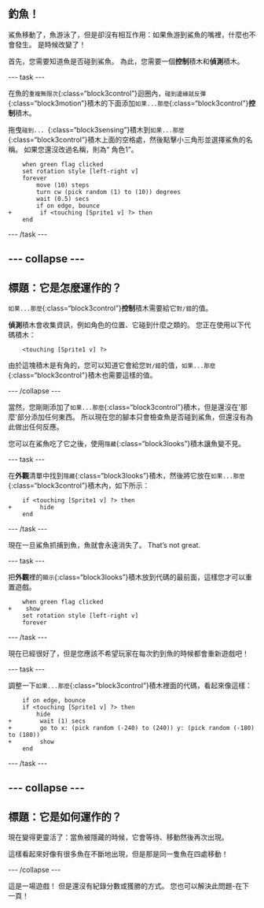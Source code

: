 ## 釣魚！

鯊魚移動了，魚游泳了，但是卻沒有相互作用：如果魚游到鯊魚的嘴裡，什麼也不會發生。 是時候改變了！

首先，您需要知道魚是否碰到鯊魚。 為此，您需要一個**控制**積木和**偵測**積木。

\--- task \---

在魚的`重複無限次`{:class=“block3control”}迴圈內，`碰到邊緣就反彈`{:class=“block3motion”}積木的下面添加`如果...那麼`{:class=“block3control”}**控制**積木。

拖曳`碰到... `{:class=“block3sensing”}積木到`如果...那麼`{:class=“block3control”}積木上面的空格處，然後點擊小三角形並選擇鯊魚的名稱。 如果您還沒改過名稱，則為“ 角色1”。

```blocks3
    when green flag clicked
    set rotation style [left-right v]
    forever 
        move (10) steps
        turn cw (pick random (1) to (10)) degrees
        wait (0.5) secs
        if on edge, bounce
+        if <touching [Sprite1 v] ?> then
    end
```

\--- /task \---

## \--- collapse \---

## 標題：它是怎麼運作的？

`如果...那麼`{:class=“block3control”}**控制**積木需要給它`對/錯`的值。

**偵測**積木會收集資訊，例如角色的位置、它碰到什麼之類的。 您正在使用以下代碼積木：

```blocks3
    <touching [Sprite1 v] ?>
```

由於這塊積木是有角的，您可以知道它會給您`對/錯`的值，`如果...那麼`{:class=“block3control"}積木也需要這樣的值。

\--- /collapse \---

當然，您剛剛添加了`如果...那麼`{:class=“block3control”}積木，但是還沒在'那麼'部分添加任何東西。 所以現在您的腳本只會檢查魚是否碰到鯊魚，但還沒有為此做出任何反應。

您可以在鯊魚吃了它之後，使用`隱藏`{:class=“block3looks”}積木讓魚變不見。

\--- task \---

在**外觀**清單中找到`隱藏`{:class=“block3looks”}積木，然後將它放在`如果...那麼`{:class=“block3control”}積木內，如下所示：

```blocks3
    if <touching [Sprite1 v] ?> then
+        hide
    end
```

\--- /task \---

現在一旦鯊魚抓捕到魚，魚就會永遠消失了。 That’s not great.

\--- task \---

把**外觀**裡的`顯示`{:class=“block3looks”}積木放到代碼的最前面，這樣您才可以重置遊戲。

```blocks3
    when green flag clicked
+    show
    set rotation style [left-right v]
    forever
```

\--- /task \---

現在已經很好了，但是您應該不希望玩家在每次釣到魚的時候都會重新遊戲吧！

\--- task \---

調整一下`如果...那麼`{:class=“block3control”}積木裡面的代碼，看起來像這樣：

```blocks3
    if on edge, bounce
    if <touching [Sprite1 v] ?> then
        hide
+        wait (1) secs
+        go to x: (pick random (-240) to (240)) y: (pick random (-180) to (180))
+        show
    end
```

\--- /task \---

## \--- collapse \---

## 標題：它是如何運作的？

現在變得更靈活了：當魚被隱藏的時候，它會等待、移動然後再次出現。

這樣看起來好像有很多魚在不斷地出現，但是那是同一隻魚在四處移動！

\--- /collapse \---

這是一場遊戲！ 但是還沒有紀錄分數或獲勝的方式。 您也可以解決此問題-在下一頁！